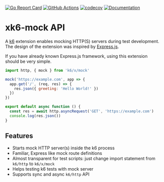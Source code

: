 [![Go Report Card](https://goreportcard.com/badge/github.com/rlnas/xk6-mock-server)](https://goreportcard.com/report/github.com/rlnas/xk6-mock-server)
[![GitHub Actions](https://github.com/rlnas/xk6-mock-server/workflows/Test/badge.svg)](https://github.com/rlnas/xk6-mock-server/actions?query=workflow%3ATest+branch%3Amaster)
[![codecov](https://codecov.io/gh/szkiba/xk6-mock/branch/master/graph/badge.svg?token=GK1JNCPH8U)](https://codecov.io/gh/szkiba/xk6-mock)
[![Documentation](https://img.shields.io/badge/docs-reference-blue?logo=readme&logoColor=lightgray)](https://ivan.szkiba.hu/xk6-mock)

# xk6-mock API

A [k6](https://go.k6.io/k6) extension enables mocking HTTP(S) servers during test development.
The design of the extension was inspired by [Express.js](https://expressjs.com/).

If you have already known Express.js framework, using this extension should be very simple.

```js
import http, { mock } from 'k6/x/mock'

mock('https://example.com', app => {
  app.get('/', (req, res) => {
    res.json({ greeting: 'Hello World!' })
  })
})

export default async function () {
  const res = await http.asyncRequest('GET', 'https://example.com')
  console.log(res.json())
}
```

## Features

- Starts mock HTTP server(s) inside the k6 process
- Familiar, Express like mock route definitions
- Almost transparent for test scripts: just change import statement from `k6/http` to `k6/x/mock`
- Helps testing k6 tests with mock server
- Supports sync and async `k6/http` API

